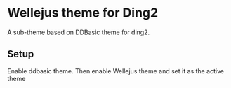 # Wellejus theme for Ding2

A sub-theme based on DDBasic theme for ding2.

## Setup

Enable ddbasic theme. Then enable Wellejus theme and set it as the active theme